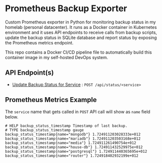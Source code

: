 # Prometheus Backup Exporter

Custom Prometheus exporter in Python for monitoring backup status in my homelab (personal datacenter). It runs as a Docker container in Kubernetes environment and it uses API endpoints to receive calls from backup scripts, update the backup status in SQLite database and report status by exposing the Prometheus metrics endpoint.

This repo contains a Docker CI/CD pipeline file to automatically build this container image in my self-hosted DevOps system.

## API Endpoint(s)

* [Update Backup Status for Service](api-docs/update-backup-status-for-service.md) : `POST /api/status/<service>`

## Prometheus Metrics Example

The `service` name that gets called in `POST` API call will show as `name` field below.

```
# HELP backup_status_timestamp Timestamp of last backup.
# TYPE backup_status_timestamp gauge
backup_status_timestamp{name="mongodb"} 1.724911203028333e+012
backup_status_timestamp{name="mariadb"} 1.724911203503168e+012
backup_status_timestamp{name="media"} 1.724911261490754e+012
backup_status_timestamp{name="house-db"} 1.724911432529975e+012
backup_status_timestamp{name="postgresql"} 1.724911440365695e+012
backup_status_timestamp{name="router"} 1.724918402932199e+012
```

